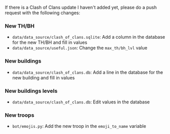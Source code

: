 If there is a Clash of Clans update I haven't added yet, please do a push request with the following changes:

### New TH/BH
* `data/data_source/clash_of_clans.sqlite`: Add a column in the database for the new TH/BH and fill in values
* `data/data_source/useful.json`: Change the `max_th/bh_lvl` value

### New buildings
* `data/data_source/clash_of_clans.db`: Add a line in the database for the new building and fill in values

### New buildings levels
* `data/data_source/clash_of_clans.db`: Edit values in the database

### New troops
* `bot/emojis.py`: Add the new troop in the `emoji_to_name` variable
